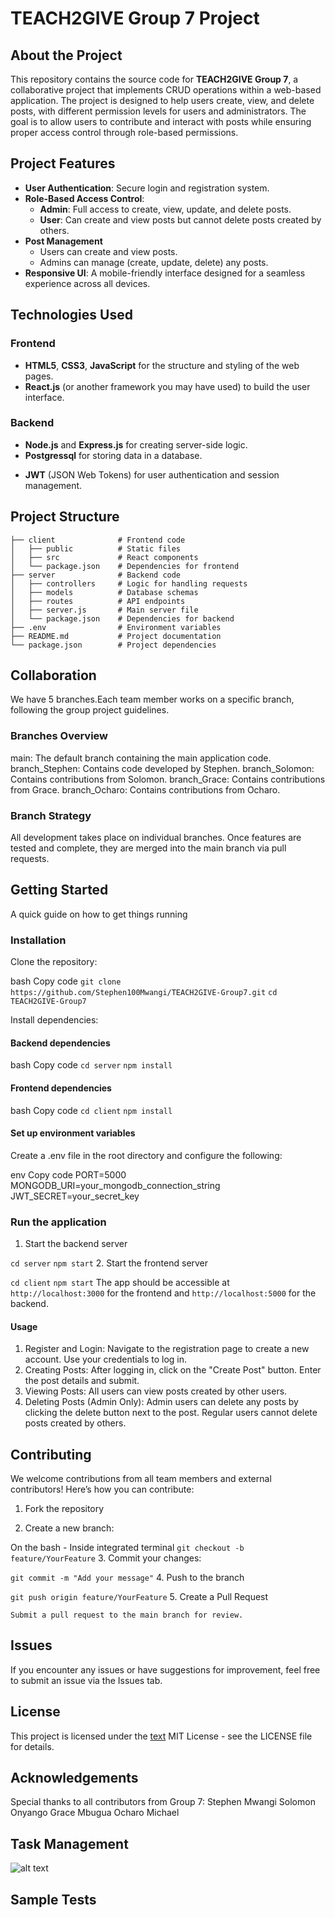 # TEACH2GIVE Group 7 Project

## About the Project

This repository contains the source code for **TEACH2GIVE Group 7**, a collaborative project that implements CRUD operations within a web-based application. The project is designed to help users create, view, and delete posts, with different permission levels for users and administrators. The goal is to allow users to contribute and interact with posts while ensuring proper access control through role-based permissions.

## Project Features

- **User Authentication**: Secure login and registration system.
- **Role-Based Access Control**:
  - **Admin**: Full access to create, view, update, and delete posts.
  - **User**: Can create and view posts but cannot delete posts created by others.
- **Post Management**
  - Users can create and view posts.
  - Admins can manage (create, update, delete) any posts.
- **Responsive UI**: A mobile-friendly interface designed for a seamless experience across all devices.

## Technologies Used

### Frontend

- **HTML5**, **CSS3**, **JavaScript** for the structure and styling of the web pages.
- **React.js** (or another framework you may have used) to build the user interface.

### Backend

- **Node.js** and **Express.js** for creating server-side logic.
- **Postgressql** for storing data in a database.
<!-- - **Mongoose** for managing database operations. -->
- **JWT** (JSON Web Tokens) for user authentication and session management.

## Project Structure

```plaintext
├── client              # Frontend code
│   ├── public          # Static files
│   ├── src             # React components
│   └── package.json    # Dependencies for frontend
├── server              # Backend code
│   ├── controllers     # Logic for handling requests
│   ├── models          # Database schemas
│   ├── routes          # API endpoints
│   ├── server.js       # Main server file
│   └── package.json    # Dependencies for backend
├── .env                # Environment variables
├── README.md           # Project documentation
└── package.json        # Project dependencies

```

## Collaboration

We have 5 branches.Each team member works on a specific branch, following the group project guidelines.

### Branches Overview

main: The default branch containing the main application code.
branch_Stephen: Contains code developed by Stephen.
branch_Solomon: Contains contributions from Solomon.
branch_Grace: Contains contributions from Grace.
branch_Ocharo: Contains contributions from Ocharo.

### Branch Strategy

All development takes place on individual branches.
Once features are tested and complete, they are merged into the main branch via pull requests.

## Getting Started

A quick guide on how to get things running

### Installation

Clone the repository:

bash
Copy code
`git clone https://github.com/Stephen100Mwangi/TEACH2GIVE-Group7.git`
`cd TEACH2GIVE-Group7`

Install dependencies:

#### Backend dependencies

bash
Copy code
`cd server`
`npm install`

#### Frontend dependencies

bash
Copy code
`cd client`
`npm install`

#### Set up environment variables

Create a .env file in the root directory and configure the following:

env
Copy code
PORT=5000
MONGODB_URI=your_mongodb_connection_string
JWT_SECRET=your_secret_key

### Run the application

1. Start the backend server

`cd server`
`npm start`
2. Start the frontend server

`cd client`
`npm start`
The app should be accessible at `http://localhost:3000` for the frontend and `http://localhost:5000` for the backend.

#### Usage

1. Register and Login:
Navigate to the registration page to create a new account.
Use your credentials to log in.
2. Creating Posts:
After logging in, click on the "Create Post" button.
Enter the post details and submit.
3. Viewing Posts:
All users can view posts created by other users.
4. Deleting Posts (Admin Only):
Admin users can delete any posts by clicking the delete button next to the post.
Regular users cannot delete posts created by others.

## Contributing

We welcome contributions from all team members and external contributors! Here’s how you can contribute:

1. Fork the repository

2. Create a new branch:

On the bash - Inside integrated terminal
`git checkout -b feature/YourFeature`
3. Commit your changes:

`git commit -m "Add your message"`
4. Push to the branch

`git push origin feature/YourFeature`
5. Create a Pull Request

`Submit a pull request to the main branch for review.`

## Issues

If you encounter any issues or have suggestions for improvement, feel free to submit an issue via the Issues tab.

## License

This project is licensed under the [text](https://opensource.org/license/mit) MIT License - see the LICENSE file for details.

## Acknowledgements

Special thanks to all contributors from Group 7:
Stephen Mwangi
Solomon Onyango
Grace Mbugua
Ocharo Michael

## Task Management

![alt text](my-profit-tutor-v30bSAWzp4I-unsplash.jpg)

## Sample Tests
<!-- To be populated -->
